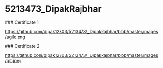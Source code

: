 # 5213473\_DipakRajbhar



\### Certificate 1

https://github.com/dipak12803/5213473\_DipakRajbhar/blob/master/images/agile.png



\### Certificate 2

https://github.com/dipak12803/5213473\_DipakRajbhar/blob/master/images/git.jpeg

